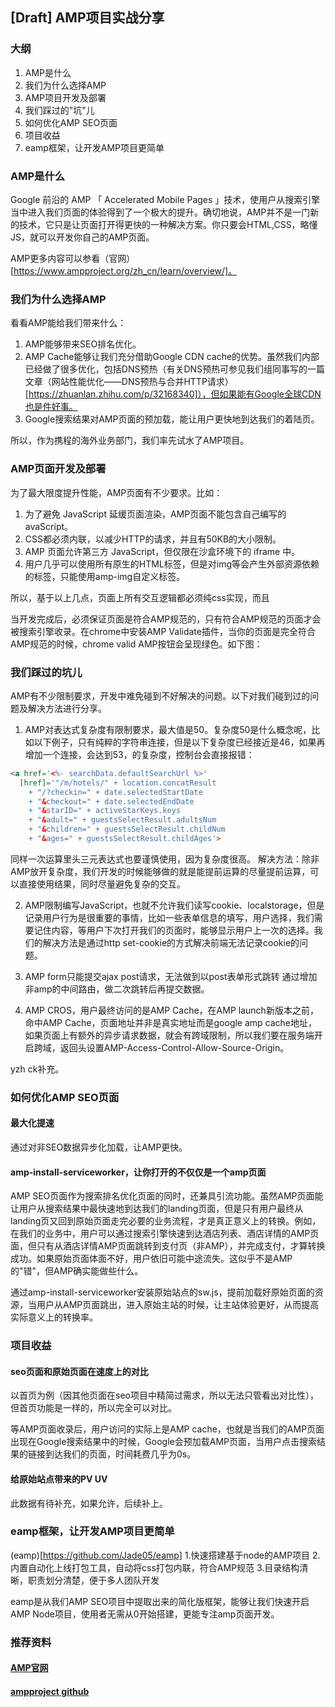 ## [Draft] AMP项目实战分享

### 大纲
1. AMP是什么
2. 我们为什么选择AMP
3. AMP项目开发及部署
4. 我们踩过的"坑"儿
5. 如何优化AMP SEO页面
6. 项目收益
7. eamp框架，让开发AMP项目更简单

### AMP是什么

Google 前沿的 AMP 「 Accelerated Mobile Pages 」技术，使用户从搜索引擎当中进入我们页面的体验得到了一个极大的提升。确切地说，AMP并不是一门新的技术，它只是让页面打开得更快的一种解决方案。你只要会HTML,CSS，略懂JS，就可以开发你自己的AMP页面。

AMP更多内容可以参看（官网）[https://www.ampproject.org/zh_cn/learn/overview/]。

### 我们为什么选择AMP

看看AMP能给我们带来什么：
1. AMP能够带来SEO排名优化。
2. AMP Cache能够让我们充分借助Google CDN cache的优势。虽然我们内部已经做了很多优化，包括DNS预热（有关DNS预热可参见我们组同事写的一篇文章（网站性能优化——DNS预热与合并HTTP请求）[https://zhuanlan.zhihu.com/p/32168340]），但如果能有Google全球CDN也是件好事。
3. Google搜索结果对AMP页面的预加载，能让用户更快地到达我们的着陆页。

所以，作为携程的海外业务部门，我们率先试水了AMP项目。

### AMP页面开发及部署

为了最大限度提升性能，AMP页面有不少要求。比如：
1. 为了避免 JavaScript 延缓页面渲染，AMP页面不能包含自己编写的avaScript。
2. CSS都必须内联，以减少HTTP的请求，并且有50KB的大小限制。
3. AMP 页面允许第三方 JavaScript，但仅限在沙盒环境下的 iframe 中。
4. 用户几乎可以使用所有原生的HTML标签，但是对img等会产生外部资源依赖的标签，只能使用amp-img自定义标签。

所以，基于以上几点，页面上所有交互逻辑都必须纯css实现，而且

当开发完成后，必须保证页面是符合AMP规范的，只有符合AMP规范的页面才会被搜索引擎收录。在chrome中安装AMP Validate插件，当你的页面是完全符合AMP规范的时候，chrome valid AMP按钮会呈现绿色。如下图：


### 我们踩过的坑儿

AMP有不少限制要求，开发中难免碰到不好解决的问题。以下对我们碰到过的问题及解决方法进行分享。

1. AMP对表达式复杂度有限制要求，最大值是50。复杂度50是什么概念呢，比如以下例子，只有纯粹的字符串连接，但是以下复杂度已经接近是46，如果再增加一个连接，会达到53，的复杂度，控制台会直接报错：
```HTML
<a href='<%- searchData.defaultSearchUrl %>'
  [href]='"/m/hotels/" + location.concatResult
    + "/?checkin=" + date.selectedStartDate
    + "&checkout=" + date.selectedEndDate
    + "&starID=" + activeStarKeys.keys
    + "&adult=" + guestsSelectResult.adultsNum
    + "&children=" + guestsSelectResult.childNum
    + "&ages=" + guestsSelectResult.childAges'>
```
同样一次运算里头三元表达式也要谨慎使用，因为复杂度很高。
解决方法：除非AMP放开复杂度，我们开发的时候能够做的就是能提前运算的尽量提前运算，可以直接使用结果，同时尽量避免复杂的交互。

2. AMP限制编写JavaScript，也就不允许我们读写cookie、localstorage，但是记录用户行为是很重要的事情，比如一些表单信息的填写，用户选择，我们需要记住内容，等用户下次打开我们的页面时，能够显示用户上一次的选择。我们的解决方法是通过http set-cookie的方式解决前端无法记录cookie的问题。

3. AMP form只能提交ajax post请求，无法做到以post表单形式跳转
通过增加非amp的中间路由，做二次跳转后再提交数据。

4. AMP CROS，用户最终访问的是AMP Cache，在AMP launch新版本之前，命中AMP Cache，页面地址并非是真实地址而是google amp cache地址，如果页面上有额外的异步请求数据，就会有跨域限制，所以我们要在服务端开启跨域，返回头设置AMP-Access-Control-Allow-Source-Origin。

yzh ck补充。

### 如何优化AMP SEO页面

#### 最大化提速

通过对非SEO数据异步化加载，让AMP更快。

#### amp-install-serviceworker，让你打开的不仅仅是一个amp页面

AMP SEO页面作为搜索排名优化页面的同时，还兼具引流功能。虽然AMP页面能让用户从搜索结果中最快速地到达我们的landing页面，但是只有用户最终从landing页又回到原始页面走完必要的业务流程，才是真正意义上的转换。例如，在我们的业务中，用户可以通过搜索引擎快速到达酒店列表、酒店详情的AMP页面，但只有从酒店详情AMP页面跳转到支付页（非AMP），并完成支付，才算转换成功。如果原始页面体面不好，用户依旧可能中途流失。这似乎不是AMP的"错"，但AMP确实能做些什么。

通过amp-install-serviceworker安装原始站点的sw.js，提前加载好原始页面的资源，当用户从AMP页面跳出，进入原始主站的时候，让主站体验更好，从而提高实际意义上的转换率。

### 项目收益

#### seo页面和原始页面在速度上的对比
以首页为例（因其他页面在seo项目中精简过需求，所以无法只管看出对比性），但首页功能是一样的，所以完全可以对比。

等AMP页面收录后，用户访问的实际上是AMP cache，也就是当我们的AMP页面出现在Google搜索结果中的时候，Google会预加载AMP页面，当用户点击搜索结果的链接到达我们的页面，时间耗费几乎为0s。

#### 给原始站点带来的PV UV

此数据有待补充，如果允许，后续补上。

### eamp框架，让开发AMP项目更简单

(eamp)[https://github.com/Jade05/eamp]
1.快速搭建基于node的AMP项目
2.内置自动化上线打包工具，自动将css打包内联，符合AMP规范
3.目录结构清晰，职责划分清楚，便于多人团队开发

eamp是从我们AMP SEO项目中提取出来的简化版框架，能够让我们快速开启AMP Node项目，使用者无需从0开始搭建，更能专注amp页面开发。

### 推荐资料
#### [AMP官网](https://www.ampproject.org/)
#### [ampproject github](https://github.com/ampproject/amphtml)
